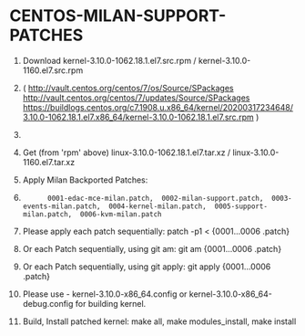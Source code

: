 # CENTOS-MILAN-SUPPORT-PATCHES

1.	Download kernel-3.10.0-1062.18.1.el7.src.rpm   /   kernel-3.10.0-1160.el7.src.rpm
2.	(  http://vault.centos.org/centos/7/os/Source/SPackages   http://vault.centos.org/centos/7/updates/Source/SPackages    https://buildlogs.centos.org/c7.1908.u.x86_64/kernel/20200317234648/3.10.0-1062.18.1.el7.x86_64/kernel-3.10.0-1062.18.1.el7.src.rpm )
3.	
4.	Get   (from 'rpm' above)   linux-3.10.0-1062.18.1.el7.tar.xz     /   linux-3.10.0-1160.el7.tar.xz
5.	Apply Milan Backported Patches: 
6.	         0001-edac-mce-milan.patch,  0002-milan-support.patch,  0003-events-milan.patch,  0004-kernel-milan.patch,  0005-support-milan.patch,  0006-kvm-milan.patch
                                    
4.	Please apply each patch sequentially:         patch -p1 < {0001...0006 .patch}
5.	Or each Patch sequentially, using git am:     git am {0001...0006 .patch}
6.	Or each Patch sequentially, using git apply:  git apply {0001...0006 .patch}

7.	Please use - kernel-3.10.0-x86_64.config or kernel-3.10.0-x86_64-debug.config for building kernel.
8.	Build, Install patched kernel:  make all, make modules_install, make install
